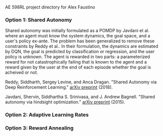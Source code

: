 AE 598RL project directory for Alex Faustino

### Option 1: Shared Autonomy
Shared autonomy was initially formulated as a POMDP by Javdani et al. where an agent must know the system dynamics, the goal space, and a user's policy ex-ante. The problem has been generalized to remove these constraints by Reddy et al.. In their formulation, the dynamics are estimated by DQN, the goal is predicted by classification or regression, and the user policy is unknown. The agent is rewarded in two parts: a parameterized reward for not catastrophically failing that is known to the agent and a reward given by the user at the end of each episode whether the goal is acheived or not. 

Reddy, Siddharth, Sergey Levine, and Anca Dragan. "Shared Autonomy via Deep Reinforcement Learning." [arXiv preprint](https://arxiv.org/abs/1802.01744) (2018).

Javdani, Shervin, Siddhartha S. Srinivasa, and J. Andrew Bagnell. "Shared autonomy via hindsight optimization." [arXiv preprint](https://arxiv.org/abs/1503.07619) (2015).

### Option 2: Adaptive Learning Rates

### Option 3: Reward Annealing
